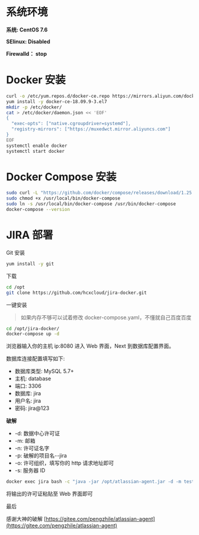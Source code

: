 # 系统环境
**系统: CentOS 7.6**

**SElinux: Disabled**

**Firewalld： stop**

# Docker 安装
```bash
curl -o /etc/yum.repos.d/docker-ce.repo https://mirrors.aliyun.com/docker-ce/linux/centos/docker-ce.repo
yum install -y docker-ce-18.09.9-3.el7
mkdir -p /etc/docker/
cat > /etc/docker/daemon.json << 'EOF'
{
  "exec-opts": ["native.cgroupdriver=systemd"],
  "registry-mirrors": ["https://muxedwct.mirror.aliyuncs.com"]
}
EOF
systemctl enable docker
systemctl start docker
```

# Docker Compose 安装
```bash
sudo curl -L "https://github.com/docker/compose/releases/download/1.25.0/docker-compose-$(uname -s)-$(uname -m)" -o /usr/local/bin/docker-compose
sudo chmod +x /usr/local/bin/docker-compose
sudo ln -s /usr/local/bin/docker-compose /usr/bin/docker-compose
docker-compose --version
```



# JIRA 部署
Git 安装
```bash
yum install -y git
```
下载
```bash
cd /opt
git clone https://github.com/hcxcloud/jira-docker.git
```
一键安装
> 如果内存不够可以试着修改 docker-compose.yaml，不懂就自己百度百度

```bash
cd /opt/jira-docker/
docker-compose up -d
```

浏览器输入你的主机 ip:8080 进入 Web 界面，Next 到数据库配置界面。

数据库连接配置填写如下:
- 数据库类型: MySQL 5.7+
- 主机: database
- 端口: 3306
- 数据库: jira
- 用户名: jira
- 密码: jira@123

**破解**
- -d: 数据中心许可证
- -m: 邮箱
- -n: 许可证名字
- -p: 破解的项目名--jira
- -o: 许可组织，填写你的 http 请求地址即可
- -s: 服务器 ID

```bash
docker exec jira bash -c "java -jar /opt/atlassian-agent.jar -d -m test@test.com -n test -p jira -o http://192.168.1.100:8080/ -s B7SW-UL8K-SLUK-G70P"
```
将输出的许可证粘贴至 Web 界面即可

最后

感谢大神的破解 [https://gitee.com/pengzhile/atlassian-agent](https://gitee.com/pengzhile/atlassian-agent)
